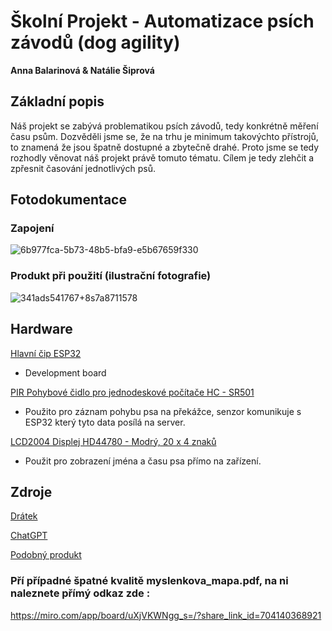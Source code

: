 #  Školní Projekt - Automatizace psích závodů (dog agility)
**Anna Balarinová & Natálie Šiprová**

## Základní popis
Náš projekt se zabývá problematikou psích závodů, tedy konkrétně měření času psům. Dozvěděli jsme se, že na trhu je minimum takovýchto přístrojů, to znamená že jsou špatně dostupné a zbytečně drahé. Proto jsme se tedy rozhodly věnovat náš projekt právě tomuto tématu. Cílem je tedy zlehčit a zpřesnit časování jednotlivých psů.

## Fotodokumentace
### Zapojení
![6b977fca-5b73-48b5-bfa9-e5b67659f330](https://github.com/Chocolate-EU/skolni_projekt/assets/169605377/000d80b5-73c3-414f-b6ca-6ee6b0823751)
### Produkt při použití (ilustrační fotografie)
![341ads541767+8s7a8711578](https://github.com/Chocolate-EU/skolni_projekt/assets/169605377/751b6b3a-cfa7-4b80-81f3-10efbbe95d8a)

## Hardware

[Hlavní čip ESP32](https://dratek.cz/arduino/1581-esp-32s-esp32-esp8266-development-board-2.4ghz-dual-mode-wifi-bluetooth-antenna-module.html?_gl=1*16g9zpv*_up*MQ..&gclid=CjwKCAjw0YGyBhByEiwAQmBEWm7r5dV8qlr6nEj0-F4tTTya3EmW7yaFL4ZsMCrwweBvFUcWMcU2gBoCE2QQAvD_BwE)

- Development board

[PIR Pohybové čidlo pro jednodeskové počítače HC - SR501](https://dratek.cz/arduino/839-hc-sr501-pohybove-cidlo-pro-jednodeskove-pocitace.html?_gl=1*kwnbjb*_up*MQ..&gclid=CjwKCAjw0YGyBhByEiwAQmBEWm7r5dV8qlr6nEj0-F4tTTya3EmW7yaFL4ZsMCrwweBvFUcWMcU2gBoCE2QQAvD_BwE)

- Použito pro záznam pohybu psa na překážce, senzor komunikuje s ESP32 který tyto data posílá na server.

[LCD2004 Displej HD44780 - Modrý, 20 x 4 znaků](https://dratek.cz/arduino/986-display-modry-20x4-znaku-hd44780.html?_gl=1*18ihtes*_up*MQ..&gclid=CjwKCAjw0YGyBhByEiwAQmBEWm7r5dV8qlr6nEj0-F4tTTya3EmW7yaFL4ZsMCrwweBvFUcWMcU2gBoCE2QQAvD_BwE)

- Použit pro zobrazení jména a času psa přímo na zařízení.


## Zdroje
[Drátek](https://dratek.cz/?gad_source=1&gclid=CjwKCAjw0YGyBhByEiwAQmBEWm7r5dV8qlr6nEj0-F4tTTya3EmW7yaFL4ZsMCrwweBvFUcWMcU2gBoCE2QQAvD_BwE)

[ChatGPT](https://chatgpt.com/auth/login)

[Podobný produkt](https://timeitperfect.co.uk)

### Pří případné špatné kvalitě myslenkova_mapa.pdf, na ni naleznete přímý odkaz zde : 
https://miro.com/app/board/uXjVKWNgg_s=/?share_link_id=704140368921

